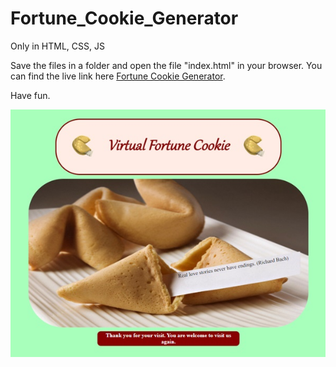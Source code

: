 # Fortune_Cookie_Generator

Only in HTML, CSS, JS
 
Save the files in a folder and open the file "index.html" in your browser. You can find the live link here <a href="https://thunderous-frangollo-8233df.netlify.app/">Fortune Cookie Generator</a>.

Have fun.

![Preview](FortuneCookiePreview.jpg)